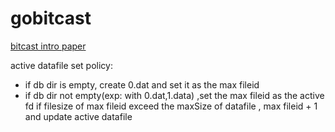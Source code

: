 # gobitcast

[bitcast intro paper](https://riak.com/assets/bitcask-intro.pdf)

active datafile set policy:
* if db dir is empty, create 0.dat and set it as the max fileid
* if db dir not empty(exp: with 0.dat,1.data) ,set the max fileid as the active fd 
    if filesize of  max  fileid exceed the maxSize of datafile , max fileid + 1 and update active datafile 
